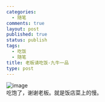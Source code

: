 ```yaml
--- 
categories: 
  - 随笔
comments: true
layout: post
published: true
status: publish
tags: 
  - 吃饭
  - 随笔
title: 老板请吃饭-九牛一品
type: post
---
```

<img style="display:block;margin-right:auto;margin-left:auto;" alt="image" src="/images/uploads/2011/02/wpid-IMAG0354.jpg">吃饱了，谢谢老板。就是饭店菜上的慢。
